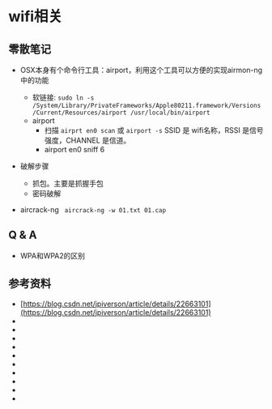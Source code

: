 # wifi相关

## 零散笔记
+ OSX本身有个命令行工具：airport，利用这个工具可以方便的实现airmon-ng中的功能
  + 软链接: 
  `sudo ln -s /System/Library/PrivateFrameworks/Apple80211.framework/Versions/Current/Resources/airport /usr/local/bin/airport`
  + airport 
     + 扫描 `airprt en0 scan` 或 `airport -s`
     SSID 是 wifi名称，RSSI 是信号强度，CHANNEL 是信道。
     + airport en0 sniff 6  


+ 破解步骤
   + 抓包。主要是抓握手包
   + 密码破解
+ aircrack-ng
    ` aircrack-ng -w 01.txt 01.cap`

     
## Q & A
+ WPA和WPA2的区别
     

  
  
  
##  参考资料
+ [https://blog.csdn.net/jpiverson/article/details/22663101](https://blog.csdn.net/jpiverson/article/details/22663101)
+ []()
+ []()
+ []()
+ []()
+ []()
+ []()
+ []()
+ []()
+ []()
+ []()